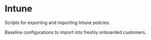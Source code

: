 # Intune

Scripts for exporting and importing Intune policies.

Baseline configurations to import into freshly onboarded customers.
